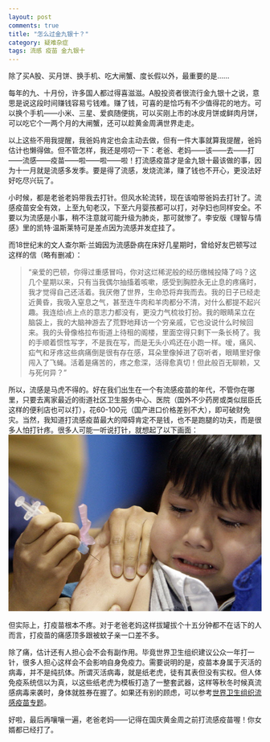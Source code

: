 ```yaml
---
layout: post
comments: true
title: "怎么过金九银十？"
category: 疑难杂症
tags: 流感 疫苗 金九银十
---
```


除了买A股、买月饼、换手机、吃大闸蟹、度长假以外，最重要的是……

每年的九、十月份，许多国人都过得喜滋滋。A股投资者很流行金九银十之说，意思是说这段时间赚钱容易亏钱难。赚了钱，可喜的是恰巧有不少值得花的地方。可以换个手机——小米、三星、爱疯随便挑，可以买刚上市的冰皮月饼或鲜肉月饼，可以吃它个一两个月的大闸蟹，还可以趁黄金周满世界走走。

以上这些不用我提醒，我爸妈肯定也会主动去做，但有一件大事就算我提醒，爸妈估计也懒得做。但不管怎样，我还是唠叨一下：老爸、老妈——该——去——打——流感——疫苗——啦——啦——啦！打流感疫苗才是金九银十最该做的事，因为十一月就是流感多发季。要是得了流感，发烧流涕，赚了钱也不开心，更没法好好吃尽兴玩了。

小时候，都是老爸老妈带我去打针。但风水轮流转，现在该咱带爸妈去打针了。流感疫苗安全有效，上至九旬老汉，下至六月婴孩都可以打，对孕妇也同样安全。不要以为流感是小事，稍不注意就可能升级为肺炎，那可就惨了。李安版《理智与情感》里的凯特·温斯莱特可是差点因为流感并发症挂了。

而18世纪末的文人查尔斯·兰姆因为流感卧病在床好几星期时，曾给好友巴顿写过这样的信（略有删减）：

> “亲爱的巴顿，你得过重感冒吗，你对这烂稀泥般的经历缴械投降了吗？这几个星期以来，只有当我偶尔抽搐着咳嗽，感受到胸腔永无止息的疼痛时，我才觉得自己还活着。我厌倦了世界，生命恐将弃我而去。我的日子已经走近黄昏，我吸入窒息之气，甚至连牛肉和羊肉都分不清，对什么都提不起兴趣。我连给i点上点的意志力都没有，更没力气梳妆打扮。我的眼睛呆立在脑袋上，我的大脑神游去了荒野地拜访一个穷亲戚，它也没说什么时候回来。我的头骨像格拉布街道上待租的阁楼，里面空得只剩下一条长椅了。我的手顺着惯性写字，不是我在写，而是无头小鸡还在小跑一样。嗳，痛风、疝气和牙疼这些病痛倒是很有存在感，耳朵里像掉进了窃听者，眼睛里好像闯入了飞蝇。活着是痛苦的，疼之愈深，活得愈真切！但此般百无聊赖，又与死何异？”

所以，流感是马虎不得的。好在我们出生在一个有流感疫苗的年代，不管你在哪里，只要去离家最近的街道社区卫生服务中心、医院（国外不少药房或类似屈臣氏这样的便利店也可以打），花60-100元（国产进口价格差别不大），即可破财免灾。当然，我知道打流感疫苗最大的障碍肯定不是钱，也不是跑腿的功夫，而是很多人怕打针疼。很多人可能一听说打针，就想起了以下画面：
![打流感疫苗](/images/flushot.jpg)

但实际上，打疫苗根本不疼。对于老爸老妈这样拔罐拔个十五分钟都不在话下的人而言，打疫苗的痛感顶多跟被蚊子亲一口差不多。

除了痛，估计还有人担心会不会有副作用。毕竟世界卫生组织建议公众一年打一针，很多人担心这样会不会影响自身免疫力。需要说明的是，疫苗本身属于灭活的病毒，并不是纯抗体。所谓灭活病毒，就是纸老虎，徒有其表但没有实权。但人体免疫系统信以为真，以这些纸老虎为模板打造了一整套武器，这样等秋冬时候真流感病毒来袭时，身体就胜券在握了。如果还有别的顾虑，可以参考[世界卫生组织流感疫苗专题](http://www.who.int/mediacentre/factsheets/fs211/zh/)。

好啦，最后再嚷嚷一遍，老爸老妈——记得在国庆黄金周之前打流感疫苗喔！你女婿都已经打了。